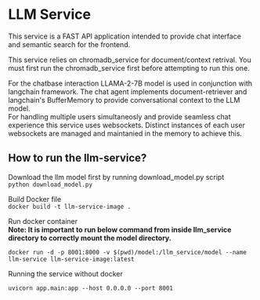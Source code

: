 # LLM Service
This service is a FAST API application intended to provide chat interface and semantic search for the frontend. 

This service relies on chromadb_service for document/context retrival. You must first run the chromadb_service first before attempting to run this one. 

For the chatbase interaction LLAMA-2-7B model is used in conjunction with langchain framework. The chat agent implements document-retriever and langchain's BufferMemory to provide conversational context to the LLM model. <br>
For handling multiple users simultaneosly and provide seamless chat experience this service uses websockets. Distinct instances of each user websockets are managed and maintanied in the memory to achieve this. 

## How to run the llm-service?

Download the llm model first by running download_model.py script <br>
`python download_model.py`

Build Docker file <br>
`docker build -t llm-service-image .`
 
Run docker container <br>
**Note: It is important to run below command from inside llm_service directory to correctly mount the model directory.** <br>

`docker run -d -p 8001:8000 -v $(pwd)/model:/llm_service/model --name llm-service llm-service-image:latest`

Running the service without docker

`uvicorn app.main:app --host 0.0.0.0 --port 8001`
